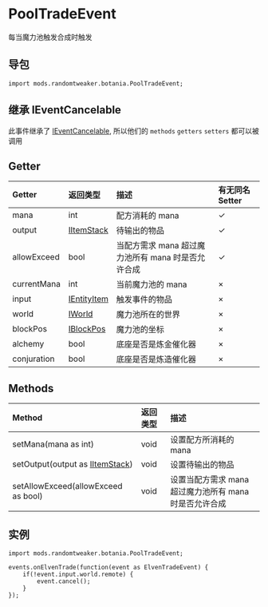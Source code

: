 # PoolTradeEvent

每当魔力池触发合成时触发

## 导包

```zenscript
import mods.randomtweaker.botania.PoolTradeEvent;
```

## 继承 IEventCancelable

此事件继承了 [IEventCancelable](https://docs.blamejared.com/1.12/en/Vanilla/Events/Events/IEventCancelable/), 所以他们的 `methods` `getters` `setters` 都可以被调用

## Getter

| Getter | 返回类型 | 描述 | 有无同名 Setter |
| :---- | :---- | :---- | :----- |
| mana | int | 配方消耗的 mana | ✓ |
| output | [IItemStack](https://docs.blamejared.com/1.12/en/Vanilla/Items/IItemStack/) | 待输出的物品 | ✓ |
| allowExceed | bool | 当配方需求 mana 超过魔力池所有 mana 时是否允许合成 | ✓ |
| currentMana | int | 当前魔力池的 mana | × |
| input | [IEntityItem](https://docs.blamejared.com/1.12/en/Vanilla/Entities/IEntityItem/) | 触发事件的物品 | × |
| world | [IWorld](https://docs.blamejared.com/1.12/en/Vanilla/World/IWorld/) | 魔力池所在的世界 | × |
| blockPos | [IBlockPos](https://docs.blamejared.com/1.12/en/Vanilla/World/IBlockPos/) | 魔力池的坐标 | × |
| alchemy | bool | 底座是否是炼金催化器 | × |
| conjuration | bool | 底座是否是炼造催化器 | × |

## Methods

| Method | 返回类型 | 描述 |
| :---- | :---- | :---- |
| setMana(mana as int) | void | 设置配方所消耗的 mana |
| setOutput(output as [IItemStack](https://docs.blamejared.com/1.12/en/Vanilla/Items/IItemStack/)) | void | 设置待输出的物品 |
| setAllowExceed(allowExceed as bool) | void | 设置当配方需求 mana 超过魔力池所有 mana 时是否允许合成 |

## 实例

```zenscript
import mods.randomtweaker.botania.PoolTradeEvent;

events.onElvenTrade(function(event as ElvenTradeEvent) {
    if(!event.input.world.remote) {
        event.cancel();
    }
});
```

